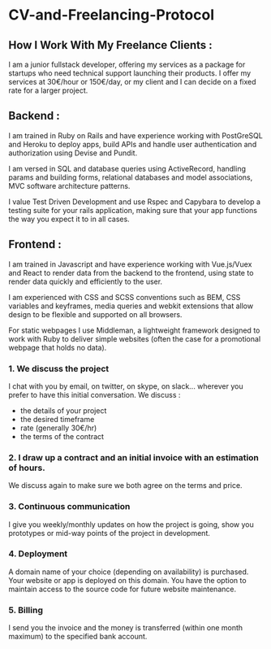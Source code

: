 # CV-and-Freelancing-Protocol

## How I Work With My Freelance Clients :

I am a junior fullstack developer, offering my services as a package for startups who need technical support launching their products. I offer my services at 30€/hour or 150€/day, or my client and I can decide on a fixed rate for a larger project.

## Backend :

I am trained in Ruby on Rails and have experience working with PostGreSQL and Heroku to deploy apps, build APIs and handle user authentication and authorization using Devise and Pundit.

I am versed in SQL and database queries using ActiveRecord, handling params and building forms, relational databases and model associations, MVC software architecture patterns.

I value Test Driven Development and use Rspec and Capybara to develop a testing suite for your rails application, making sure that your app functions the way you expect it to in all cases.

## Frontend :

I am trained in Javascript and have experience working with Vue.js/Vuex and React to render data from the backend to the frontend, using state to render data quickly and efficiently to the user.

I am experienced with CSS and SCSS conventions such as BEM, CSS variables and keyframes, media queries and webkit extensions that allow design to be flexible and supported on all browsers.

For static webpages I use Middleman, a lightweight framework designed to work with Ruby to deliver simple websites (often the case for a promotional webpage that holds no data).


### 1. We discuss the project
I chat with you by email, on twitter, on skype, on slack... wherever you prefer to have this initial conversation. 
We discuss :
- the details of your project
- the desired timeframe
- rate (generally 30€/hr)
- the terms of the contract

### 2. I draw up a contract and an initial invoice with an estimation of hours. 
We discuss again to make sure we both agree on the terms and price. 

### 3. Continuous communication
I give you weekly/monthly updates on how the project is going, show you prototypes or mid-way 
points of the project in development.

### 4. Deployment 
A domain name of your choice (depending on availability) is purchased. 
Your website or app is deployed on this domain. 
You have the option to maintain access to the source code for future website maintenance.

### 5. Billing
I send you the invoice and the money is transferred (within one month maximum) to the specified bank account.
